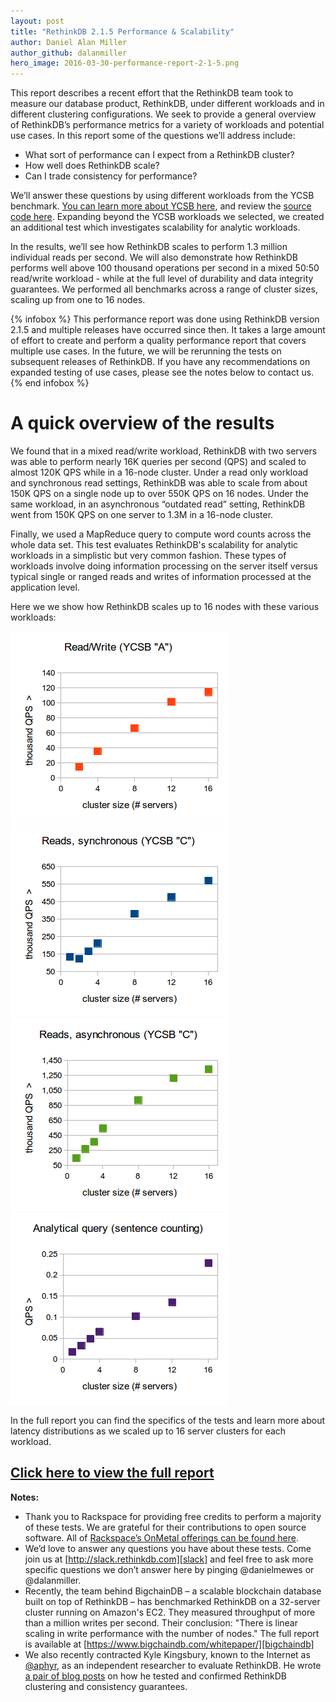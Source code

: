 ```yaml
---
layout: post
title: "RethinkDB 2.1.5 Performance & Scalability"
author: Daniel Alan Miller
author_github: dalanmiller
hero_image: 2016-03-30-performance-report-2-1-5.png
---
```


This report describes a recent effort that the RethinkDB team took to measure our database product, RethinkDB, under different workloads and in different clustering configurations. We seek to provide a general overview of RethinkDB’s performance metrics for a variety of workloads and potential use cases. In this report some of the questions we’ll address include:  

* What sort of performance can I expect from a RethinkDB cluster? 
* How well does RethinkDB scale? 
* Can I trade consistency for performance?

We’ll answer these questions by using different workloads from the YCSB benchmark. [You can learn more about YCSB here][ycsb], and review the [source code here][ycsb-fork]. Expanding beyond the YCSB workloads we selected, we created an additional test which investigates scalability for analytic workloads.

<!--more-->

In the results, we’ll see how RethinkDB scales to perform 1.3 million individual reads per second. We will also demonstrate how RethinkDB performs well above 100 thousand operations per second in a mixed 50:50 read/write workload - while at the full level of durability and data integrity guarantees. We performed all benchmarks across a range of cluster sizes, scaling up from one to 16 nodes.

{% infobox %}
This performance report was done using RethinkDB version 2.1.5 and multiple releases have occurred since then. It takes a large amount of effort to create and perform a quality performance report that covers multiple use cases. In the future, we will be rerunning the tests on subsequent releases of RethinkDB. If you have any recommendations on expanded testing of use cases, please see the notes below to contact us.
{% end infobox %}

# A quick overview of the results

We found that in a mixed read/write workload, RethinkDB with two servers was able to perform nearly 16K queries per second (QPS) and scaled to almost 120K QPS while in a 16-node cluster. Under a read only workload and synchronous read settings, RethinkDB was able to scale from about 150K QPS on a single node up to over 550K QPS on 16 nodes. Under the same workload, in an asynchronous “outdated read” setting, RethinkDB went from 150K QPS on one server to 1.3M in a 16-node cluster.

Finally, we used a MapReduce query to compute word counts across the whole data set. This test evaluates RethinkDB's scalability for analytic workloads in a simplistic but very common fashion. These types of workloads involve doing information processing on the server itself versus typical single or ranged reads and writes of information processed at the application level.

Here we we show how RethinkDB scales up to 16 nodes with these various workloads:

![Workload A][w-a]
![Workload C Synchronous][w-c-sync]
![Workload C Asynchronous][w-c-async]
![Analytical][analytical]

In the full report you can find the specifics of the tests and learn more about latency distributions as we scaled up to 16 server clusters for each workload.

## [Click here to view the full report][perf-report]

**Notes:**

* Thank you to Rackspace for providing free credits to perform a majority of these tests. We are grateful for their contributions to open source software. All of [Rackspace’s OnMetal offerings can be found here][rackspace].
* We’d love to answer any questions you have about these tests. Come join us at [http://slack.rethinkdb.com][slack] and feel free to ask more specific questions we don’t answer here by pinging @danielmewes or @dalanmiller.
* Recently, the team behind BigchainDB – a scalable blockchain database built on top of RethinkDB – has benchmarked RethinkDB on a 32-server cluster running on Amazon's EC2. They measured throughput of more than a million writes per second. Their conclusion: "There is linear scaling in write performance with the number of nodes." The full report is available at [https://www.bigchaindb.com/whitepaper/][bigchaindb]
* We also recently contracted Kyle Kingsbury, known to the Internet as [@aphyr][aphyr-twitter], as an independent researcher to evaluate RethinkDB. He wrote [a pair of blog posts][aphyr-blog] on how he tested and confirmed RethinkDB clustering and consistency guarantees.

[aphyr-twitter]: https://twitter.com/aphyr
[aphyr-blog]: https://aphyr.com/tags/RethinkDB
[analytical]: /assets/images/posts/2016-03-15-analytical.png
[bigchaindb]: https://www.bigchaindb.com/whitepaper/
[perf-report]: https://rethinkdb.com/docs/performance-reports/2-1-5-performance-report/
[perf-reports-repo]: https://github.com/rethinkdb/performance-reports
[rackspace]: https://www.rackspace.com/cloud/servers/onmetal
[slack]: http://slack.rethinkdb.com
[w-a]: /assets/images/posts/2016-03-15-w-a.png
[w-c-async]: /assets/images/posts/2016-03-15-w-c-async.png
[w-c-sync]: /assets/images/posts/2016-03-15-w-c-sync.png
[ycsb-fork]: https://github.com/rethinkdb/ycsb
[ycsb]: https://labs.yahoo.com/news/yahoo-cloud-serving-benchmark
